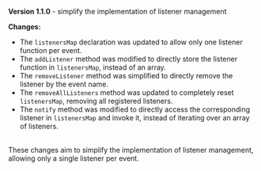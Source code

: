 **Version 1.1.0** - simplify the implementation of listener management

**Changes:**

- The `listenersMap` declaration was updated to allow only one listener function per event.
- The `addListener` method was modified to directly store the listener function in `listenersMap`, instead of an array.
- The `removeListener` method was simplified to directly remove the listener by the event name.
- The `removeAllListeners` method was updated to completely reset `listenersMap`, removing all registered listeners.
- The `notify` method was modified to directly access the corresponding listener in `listenersMap` and invoke it, instead of iterating over an array of listeners.
<br>
These changes aim to simplify the implementation of listener management, allowing only a single listener per event.